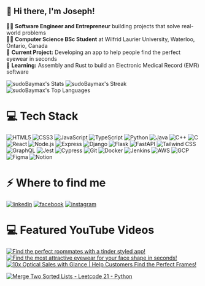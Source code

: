 ## 👋 Hi there, I'm Joseph!

👨‍💻 **Software Engineer and Entrepreneur** building projects that solve real-world problems  
👨‍🎓 **Computer Science BSc Student** at Wilfrid Laurier University, Waterloo, Ontario, Canada  
🔭 **Current Project:** Developing an app to help people find the perfect eyewear in seconds  
🌱 **Learning:** Assembly and Rust to build an Electronic Medical Record (EMR) software

<!-- GitHub stats from https://github.com/anuraghazra/github-readme-stats -->
![sudoBaymax's Stats](https://github-readme-stats.vercel.app/api?username=sudoBaymax&theme=merko&show_icons=true&hide_border=true&count_private=true)
![sudoBaymax's Streak](https://github-readme-streak-stats.herokuapp.com/?user=sudoBaymax&theme=vue-dark&hide_border=true)
![sudoBaymax's Top Languages](https://github-readme-stats.vercel.app/api/top-langs/?username=sudoBaymax&theme=merko&show_icons=true&hide_border=true&layout=compact)

# 💻 Tech Stack
![HTML5](https://img.shields.io/badge/html5-%23E34F26.svg?style=for-the-badge&logo=html5&logoColor=white)
![CSS3](https://img.shields.io/badge/css3-%231572B6.svg?style=for-the-badge&logo=css3&logoColor=white)
![JavaScript](https://img.shields.io/badge/javascript-%23323330.svg?style=for-the-badge&logo=javascript&logoColor=%23F7DF1E)
![TypeScript](https://img.shields.io/badge/typescript-%23007ACC.svg?style=for-the-badge&logo=typescript&logoColor=white)
![Python](https://img.shields.io/badge/python-3670A0?style=for-the-badge&logo=python&logoColor=ffdd54)
![Java](https://img.shields.io/badge/java-%23ED8B00.svg?style=for-the-badge&logo=openjdk&logoColor=white)
![C++](https://img.shields.io/badge/c++-%2300599C.svg?style=for-the-badge&logo=cplusplus&logoColor=white)
![C](https://img.shields.io/badge/c-%2300599C.svg?style=for-the-badge&logo=c&logoColor=white)<br/>
![React](https://img.shields.io/badge/react-%2320232a.svg?style=for-the-badge&logo=react&logoColor=%2361DAFB)
![Node.js](https://img.shields.io/badge/node.js-%23339933.svg?style=for-the-badge&logo=node.js&logoColor=white)
![Express](https://img.shields.io/badge/express-%23404D59.svg?style=for-the-badge&logo=express&logoColor=white)
![Django](https://img.shields.io/badge/django-%23092E5B.svg?style=for-the-badge&logo=django&logoColor=white)
![Flask](https://img.shields.io/badge/flask-%23000000.svg?style=for-the-badge&logo=flask&logoColor=white)
![FastAPI](https://img.shields.io/badge/FastAPI-%23FFFFFF.svg?style=for-the-badge&logo=fastapi&logoColor=white)
![Tailwind CSS](https://img.shields.io/badge/tailwindcss-%2338B2AC.svg?style=for-the-badge&logo=tailwind-css&logoColor=white)
![GraphQL](https://img.shields.io/badge/-GraphQL-E10098?style=for-the-badge&logo=graphql&logoColor=white)
![Jest](https://img.shields.io/badge/-jest-%23C21325?style=for-the-badge&logo=jest&logoColor=white)
![Cypress](https://img.shields.io/badge/-cypress-%23E5E5E5?style=for-the-badge&logo=cypress&logoColor=058a5e)
![Git](https://img.shields.io/badge/git-%23F05032.svg?style=for-the-badge&logo=git&logoColor=white)
![Docker](https://img.shields.io/badge/docker-%2338B2AC.svg?style=for-the-badge&logo=docker&logoColor=white)
![Jenkins](https://img.shields.io/badge/jenkins-%23D24939.svg?style=for-the-badge&logo=jenkins&logoColor=white)
![AWS](https://img.shields.io/badge/AWS-%23FF9900.svg?style=for-the-badge&logo=amazonaws&logoColor=white)
![GCP](https://img.shields.io/badge/Google%20Cloud-%234285F4.svg?style=for-the-badge&logo=googlecloud&logoColor=white)
![Figma](https://img.shields.io/badge/figma-%23F24E1E.svg?style=for-the-badge&logo=figma&logoColor=white)
![Notion](https://img.shields.io/badge/notion-%23000000.svg?style=for-the-badge&logo=notion&logoColor=white)

# ⚡️ Where to find me
<p><a target="_blank" href="https://www.linkedin.com/in/josephjatou" style="display: inline-block;"><img src="https://img.shields.io/badge/linkedin-logo?style=for-the-badge&logo=linkedin&logoColor=white&color=#0a77b6" alt="linkedin" /></a>
<a target="_blank" href="https://www.facebook.com/joe.jatou" style="display: inline-block;"><img src="https://img.shields.io/badge/facebook-logo?style=for-the-badge&logo=facebook&logoColor=white&color=#0866ff" alt="facebook" /></a>
<a target="_blank" href="https://www.instagram.com/joe.jatou" style="display: inline-block;"><img src="https://img.shields.io/badge/instagram-logo?style=for-the-badge&logo=instagram&logoColor=white&color=#F35369" alt="instagram" /></a></p>


# 💻 Featured YouTube Videos
<!-- YouTube video cards from https://github.com/DenverCoder1/github-readme-youtube-cards -->
<!-- If you want to display the latest videos, then simply follow the instructions in the above repo. -->
<!-- If you however want to select which videos display, then you can manually generate the video link by changing the below parameters in angle brackets. -->
<!-- https://ytcards.demolab.com/?id=<video ID>&title=<video+title>&lang=en&timestamp=<video publish date in Unix time format>&background_color=%230d1117&title_color=%23ffffff&stats_color=%23dedede&max_title_lines=1&width=250&border_radius=5&duration=<video duration in seconds> "<video title>") -->
<!-- BEGIN YOUTUBE-CARDS -->
[![Find the perfect roommates with a tinder styled app!](https://ytcards.demolab.com/?id=4WEibEsgpv4&title=Find+the+perfect+roommates+with+a+tinder+styled+app!&lang=en&timestamp=1636628400&background_color=%230d1117&title_color=%23ffffff&stats_color=%23dedede&max_title_lines=1&width=250&border_radius=5&duration=436 "Find the perfect roommates with a tinder styled app!")](https://www.youtube.com/watch?v=4WEibEsgpv4)
[![Find the most attractive eyewear for your face shape in seconds!](https://ytcards.demolab.com/?id=wNCW4lESxuk&title=Find+the+most+attractive+eyewear+for+your+face+shape+in+seconds!&lang=en&timestamp=1638183600&background_color=%230d1117&title_color=%23ffffff&stats_color=%23dedede&max_title_lines=1&width=250&border_radius=5&duration=380 "Find the most attractive eyewear for your face shape in seconds!")](https://www.youtube.com/watch?v=wNCW4lESxuk)
[![10x Optical Sales with Glance | Help Customers Find the Perfect Frames!](https://ytcards.demolab.com/?id=EFPyasQN-eU&title=10x+Optical+Sales+with+Glance+|+Help+Customers+Find+the+Perfect+Frames!&lang=en&timestamp=1638183600&background_color=%230d1117&title_color=%23ffffff&stats_color=%23dedede&max_title_lines=1&width=250&border_radius=5&duration=380 "10x Optical Sales with Glance | Help Customers Find the Perfect Frames!")](https://www.youtube.com/watch?v=EFPyasQN-eU)

[![Merge Two Sorted Lists - Leetcode 21 - Python](https://ytcards.demolab.com/?id=5p1f9bqKKLg&title=Merge+Two+Sorted+Lists+-+Leetcode+21+-+Python&lang=en&timestamp=1638183600&background_color=%230d1117&title_color=%23ffffff&stats_color=%23dedede&max_title_lines=1&width=250&border_radius=5&duration=380 "Merge Two Sorted Lists - Leetcode 21 - Python")](https://www.youtube.com/watch?v=5p1f9bqKKLg)
<!-- END YOUTUBE-CARDS -->

<!---->

<!--
**Coder-Man-2006/Coder-Man-2006** is a ✨ _special_ ✨ repository because its `README.md` (this file) appears on your GitHub profile.

Here are some ideas to get you started:

- 🔭 I’m currently working on ...
- 🌱 I’m currently learning ...
- 👯 I’m looking to collaborate on ...
- 🤔 I’m looking for help with ...
- 💬 Ask me about ...
- 📫 How to reach me: ...
- 😄 Pronouns: ...
- ⚡ Fun fact: ...
-->
